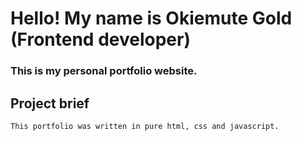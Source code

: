 # Hello! My name is Okiemute Gold (Frontend developer)

### This is my personal portfolio website.

## Project brief

```
This portfolio was written in pure html, css and javascript.
```

<!-- ### Compiles and hot-reloads for development
```
npm run serve
```

### Compiles and minifies for production
```
npm run build
```

### Lints and fixes files
```
npm run lint
```

### Customize configuration
See [Configuration Reference](https://cli.vuejs.org/config/). -->
